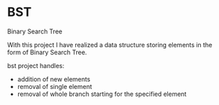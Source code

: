 # BST
Binary Search Tree

With this project I have realized a data structure storing elements in the form of Binary Search Tree.

bst project handles:
- addition of new elements
- removal of single element
- removal of whole branch starting for the specified element
 

